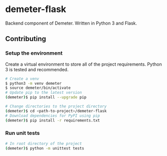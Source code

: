 # demeter-flask

Backend component of Demeter. Written in Python 3 and Flask.

## Contributing

### Setup the environment
Create a virtual environment to store all of the project requirements. Python 3 is tested and recommended.
```bash
# Create a venv
$ python3 -m venv demeter
$ source demeter/bin/activate
# Update pip to the latest version
(demeter)$ pip install --upgrade pip

# Change directories to the project directory
(demeter)$ cd <path-to-project>/demeter-flask
# Download dependencies for PyPI using pip
(demeter)$ pip install -r requirements.txt
```

### Run unit tests
```bash
# In root directory of the project
(demeter)$ python -m unittest tests
```
